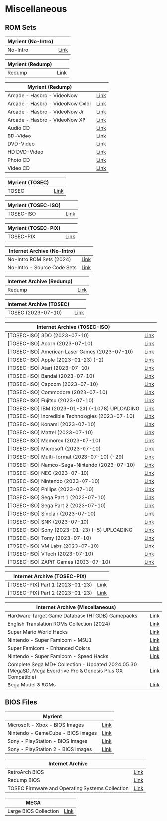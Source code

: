 # Miscellaneous

## **ROM Sets**

|**Myrient (No-Intro)**||
| ------ | ------ |
| No-Intro | [Link](https://myrient.erista.me/files/No-Intro/) |

|**Myrient (Redump)**||
| ------ | ------ |
| Redump | [Link](https://myrient.erista.me/files/Redump/) |

|**Myrient (Redump)**||
| ------ | ------ |
| Arcade - Hasbro - VideoNow | [Link](https://myrient.erista.me/files/Redump/Arcade%20-%20Hasbro%20-%20VideoNow/) |
| Arcade - Hasbro - VideoNow Color | [Link](https://myrient.erista.me/files/Redump/Arcade%20-%20Hasbro%20-%20VideoNow%20Color/) |
| Arcade - Hasbro - VideoNow Jr | [Link](https://myrient.erista.me/files/Redump/Arcade%20-%20Hasbro%20-%20VideoNow%20Jr/) |
| Arcade - Hasbro - VideoNow XP | [Link](https://myrient.erista.me/files/Redump/Arcade%20-%20Hasbro%20-%20VideoNow%20XP/) |
| Audio CD | [Link](https://myrient.erista.me/files/Redump/Audio%20CD/) |
| BD-Video | [Link](https://myrient.erista.me/files/Redump/BD-Video/) |
| DVD-Video | [Link](https://myrient.erista.me/files/Redump/DVD-Video/) |
| HD DVD-Video | [Link](https://myrient.erista.me/files/Redump/HD%20DVD-Video/) |
| Photo CD | [Link](https://myrient.erista.me/files/Redump/Photo%20CD/) |
| Video CD | [Link](https://myrient.erista.me/files/Redump/Video%20CD/) |

|**Myrient (TOSEC)**||
| ------ | ------ |
| TOSEC | [Link](https://myrient.erista.me/files/TOSEC/) |

|**Myrient (TOSEC-ISO)**||
| ------ | ------ |
| TOSEC-ISO | [Link](https://myrient.erista.me/files/TOSEC-ISO/) |

|**Myrient (TOSEC-PIX)**||
| ------ | ------ |
| TOSEC-PIX | [Link](https://myrient.erista.me/files/TOSEC-PIX/) |

|**Internet Archive (No-Intro)**||
| ------ | ------ |
| No-Intro ROM Sets (2024) | [Link](https://archive.org/download/ni-roms/roms/) |
| No-Intro - Source Code Sets | [Link](https://archive.org/download/ni-sc/ni-sc/) |

|**Internet Archive (Redump)**||
| ------ | ------ |
| Redump | [Link](https://archive.org/download/@cvlt_of_mirrors?query=Redump.org&sort=title) |

|**Internet Archive (TOSEC)**||
| ------ | ------ |
| TOSEC (2023-07-10) | [Link](https://archive.org/download/tosec-main) |

|**Internet Archive (TOSEC-ISO)**||
| ------ | ------ |
| [TOSEC-ISO] 3DO (2023-07-10) | [Link](https://archive.org/download/tosec-iso-3do) |
| [TOSEC-ISO] Acorn (2023-07-10) | [Link](https://archive.org/download/tosec-iso-acorn) |
| [TOSEC-ISO] American Laser Games (2023-07-10) | [Link](https://archive.org/download/tosec-iso-american-laser-games) |
| [TOSEC-ISO] Apple (2023-01-23) (-2) | [Link](https://archive.org/download/tosec-iso-apple) |
| [TOSEC-ISO] Atari (2023-07-10) | [Link](https://archive.org/download/tosec-iso-atari) |
| [TOSEC-ISO] Bandai (2023-07-10) | [Link](https://archive.org/download/tosec-iso-bandai) |
| [TOSEC-ISO] Capcom (2023-07-10) | [Link](https://archive.org/download/tosec-iso-capcom) |
| [TOSEC-ISO] Commodore (2023-07-10) | [Link](https://archive.org/download/tosec-iso-commodore) |
| [TOSEC-ISO] Fujitsu (2023-07-10) | [Link](https://archive.org/download/tosec-iso-fujitsu) |
| [TOSEC-ISO] IBM (2023-01-23) (-1078) UPLOADING | [Link](https://archive.org/download/tosec-iso-ibm) |
| [TOSEC-ISO] Incredible Technologies (2023-07-10) | [Link](https://archive.org/download/tosec-iso-incredible-technologies) |
| [TOSEC-ISO] Konami (2023-07-10) | [Link](https://archive.org/download/tosec-iso-konami) |
| [TOSEC-ISO] Mattel (2023-07-10) | [Link](https://archive.org/download/tosec-iso-mattel) |
| [TOSEC-ISO] Memorex (2023-07-10) | [Link](https://archive.org/download/tosec-iso-memorex) |
| [TOSEC-ISO] Microsoft (2023-07-10) | [Link](https://archive.org/download/tosec-iso-microsoft) |
| [TOSEC-ISO] Multi-format (2023-07-10) (-29) | [Link](https://archive.org/download/tosec-iso-multi-format) |
| [TOSEC-ISO] Namco-Sega-Nintendo (2023-07-10) | [Link](https://archive.org/download/tosec-iso-namco-sega-nintendo) |
| [TOSEC-ISO] NEC (2023-07-10) | [Link](https://archive.org/download/tosec-iso-nec) |
| [TOSEC-ISO] Nintendo (2023-07-10) | [Link](https://archive.org/download/tosec-iso-nintendo_) |
| [TOSEC-ISO] Philips (2023-07-10) | [Link](https://archive.org/download/tosec-iso-philips) |
| [TOSEC-ISO] Sega Part 1 (2023-07-10) | [Link](https://archive.org/download/tosec-iso-sega) |
| [TOSEC-ISO] Sega Part 2 (2023-07-10) | [Link](https://archive.org/download/tosec-iso-sega-part2) |
| [TOSEC-ISO] Sinclair (2023-07-10) | [Link](https://archive.org/download/tosec-iso-sinclair) |
| [TOSEC-ISO] SNK (2023-07-10) | [Link](https://archive.org/download/tosec-iso-snk) |
| [TOSEC-ISO] Sony (2023-01-23) (-5) UPLOADING | [Link](https://archive.org/download/tosec-iso-sony) |
| [TOSEC-ISO] Tomy (2023-07-10) | [Link](https://archive.org/download/tosec-iso-tomy) |
| [TOSEC-ISO] VM Labs (2023-07-10) | [Link](https://archive.org/download/tosec-iso-vm-labs) |
| [TOSEC-ISO] VTech (2023-07-10) | [Link](https://archive.org/download/tosec-iso-vtech) |
| [TOSEC-ISO] ZAPiT Games (2023-07-10) | [Link](https://archive.org/download/tosec-iso-zapit-games) |

|**Internet Archive (TOSEC-PIX)**||
| ------ | ------ |
| [TOSEC-PIX] Part 1 (2023-01-23) | [Link](https://archive.org/download/tosec-pix) |
| [TOSEC-PIX] Part 2 (2023-01-23) | [Link](https://archive.org/download/tosec-pix-part2) |

|**Internet Archive (Miscellaneous)**||
| ------ | ------ |
| Hardware Target Game Database (HTGDB) Gamepacks | [Link](https://archive.org/download/htgdb-gamepacks) |
| English Translation ROMs Collection (2024) | [Link](https://archive.org/download/En-ROMs/En-ROMs/) |
| Super Mario World Hacks | [Link](https://archive.org/download/super-mario-world-hacks) |
| Nintendo - Super Famicom - MSU1 | [Link](https://archive.org/download/nintendo-super-famicom-msu1/ROMs/) |
| Super Famicom - Enhanced Colors | [Link](https://archive.org/download/super-famicom-enhanced-colors/ROMs/) |
| Nintendo - Super Famicom - Speed Hacks | [Link](https://archive.org/download/sfc-speedhacks/ROMs/) |
| Complete Sega MD+ Collection - Updated 2024.05.30 (MegaSD, Mega Everdrive Pro & Genesis Plus GX Compatible) | [Link](https://archive.org/download/mdplus_collection_22_04_16) |
| Sega Model 3 ROMs | [Link](https://archive.org/download/segamodel3/ROMs/) |

## **BIOS Files**

|**Myrient**||
| ------ | ------ |
| Microsoft - Xbox - BIOS Images | [Link](https://myrient.erista.me/files/Redump/Microsoft%20-%20Xbox%20-%20BIOS%20Images/) |
| Nintendo - GameCube - BIOS Images | [Link](https://myrient.erista.me/files/Redump/Nintendo%20-%20GameCube%20-%20BIOS%20Images/) |
| Sony - PlayStation - BIOS Images | [Link](https://myrient.erista.me/files/Redump/Sony%20-%20PlayStation%20-%20BIOS%20Images/) |
| Sony - PlayStation 2 - BIOS Images | [Link](https://myrient.erista.me/files/Redump/Sony%20-%20PlayStation%202%20-%20BIOS%20Images/) |

|**Internet Archive**||
| ------ | ------ |
| RetroArch BIOS | [Link](https://archive.org/download/RetroarchSystemFiles/Retroarch-System/) |
| Redump BIOS | [Link](https://archive.org/download/2019_11_25_redump_bios) |
| TOSEC Firmware and Operating Systems Collection | [Link](https://archive.org/download/tosec_fw_os) |

|**MEGA**||
| ------ | ------ |
| Large BIOS Collection | [Link](https://mega.nz/folder/9ZdQwaaY#u63KaI0MsKcIqWE2GQmUuA) |